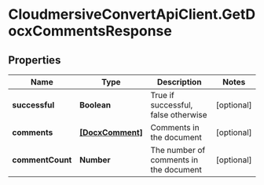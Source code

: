 # CloudmersiveConvertApiClient.GetDocxCommentsResponse

## Properties
Name | Type | Description | Notes
------------ | ------------- | ------------- | -------------
**successful** | **Boolean** | True if successful, false otherwise | [optional] 
**comments** | [**[DocxComment]**](DocxComment.md) | Comments in the document | [optional] 
**commentCount** | **Number** | The number of comments in the document | [optional] 



